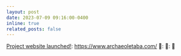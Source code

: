 ```yaml
---
layout: post
date: 2023-07-09 09:16:00-0400
inline: true
related_posts: false
---
```


<u>Project website launched!</u>: <a href="https://www.archaeoletaba.com/">https://www.archaeoletaba.com/</a> 🎇: 🚀: 🎇
